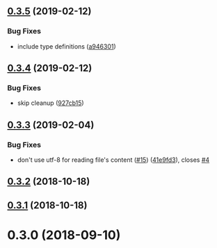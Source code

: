 <a name="0.3.5"></a>
## [0.3.5](https://github.com/kei-ito/hexo-deployer-aws-s3/compare/v0.3.4...v0.3.5) (2019-02-12)


### Bug Fixes

* include type definitions ([a946301](https://github.com/kei-ito/hexo-deployer-aws-s3/commit/a946301))



<a name="0.3.4"></a>
## [0.3.4](https://github.com/kei-ito/hexo-deployer-aws-s3/compare/v0.3.3...v0.3.4) (2019-02-12)


### Bug Fixes

* skip cleanup ([927cb15](https://github.com/kei-ito/hexo-deployer-aws-s3/commit/927cb15))



<a name="0.3.3"></a>
## [0.3.3](https://github.com/kei-ito/hexo-deployer-aws-s3/compare/v0.3.2...v0.3.3) (2019-02-04)


### Bug Fixes

* don't use utf-8 for reading file's content ([#15](https://github.com/kei-ito/hexo-deployer-aws-s3/issues/15)) ([41e9fd3](https://github.com/kei-ito/hexo-deployer-aws-s3/commit/41e9fd3)), closes [#4](https://github.com/kei-ito/hexo-deployer-aws-s3/issues/4)



<a name="0.3.2"></a>
## [0.3.2](https://github.com/kei-ito/hexo-deployer-aws-s3/compare/v0.3.1...v0.3.2) (2018-10-18)



<a name="0.3.1"></a>
## [0.3.1](https://github.com/kei-ito/hexo-deployer-aws-s3/compare/v0.3.0...v0.3.1) (2018-10-18)



<a name="0.3.0"></a>
# 0.3.0 (2018-09-10)



